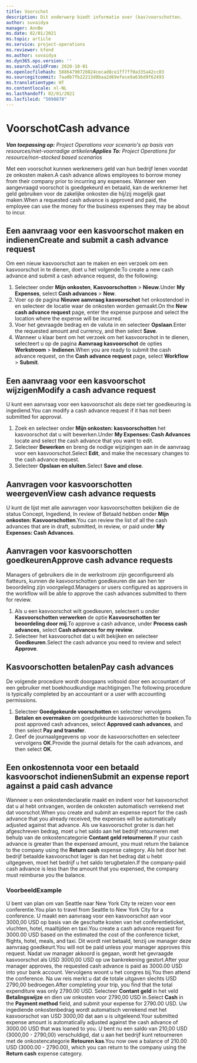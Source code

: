 ```yaml
---
title: Voorschot
description: Dit onderwerp biedt informatie over (kas)voorschotten.
author: suvaidya
manager: AnnBe
ms.date: 02/01/2021
ms.topic: article
ms.service: project-operations
ms.reviewer: kfend
ms.author: suvaidya
ms.dyn365.ops.version: ''
ms.search.validFrom: 2020-10-01
ms.openlocfilehash: 58864790720824cecad8ce1ff7ff0a335a42cc03
ms.sourcegitcommit: 7aa0b7fb22213d8baa2d69efece9a636d9f62493
ms.translationtype: HT
ms.contentlocale: nl-NL
ms.lasthandoff: 02/01/2021
ms.locfileid: "5098878"
---
```

# <a name="cash-advance"></a><span data-ttu-id="2482d-103">Voorschot</span><span class="sxs-lookup"><span data-stu-id="2482d-103">Cash advance</span></span>

<span data-ttu-id="2482d-104">_**Van toepassing op:** Project Operations voor scenario's op basis van resources/niet-voorradige artikelen_</span><span class="sxs-lookup"><span data-stu-id="2482d-104">_**Applies To:** Project Operations for resource/non-stocked based scenarios_</span></span>

<span data-ttu-id="2482d-105">Met een voorschot kunnen werknemers geld van hun bedrijf lenen voordat ze onkosten maken.</span><span class="sxs-lookup"><span data-stu-id="2482d-105">A cash advance allows employees to borrow money from their company prior to incurring any expenses.</span></span> <span data-ttu-id="2482d-106">Wanneer een aangevraagd voorschot is goedgekeurd en betaald, kan de werknemer het geld gebruiken voor de zakelijke onkosten die hij/zij mogelijk gaat maken.</span><span class="sxs-lookup"><span data-stu-id="2482d-106">When a requested cash advance is approved and paid, the employee can use the money for the business expenses they may be about to incur.</span></span> 

## <a name="create-and-submit-a-cash-advance-request"></a><span data-ttu-id="2482d-107">Een aanvraag voor een kasvoorschot maken en indienen</span><span class="sxs-lookup"><span data-stu-id="2482d-107">Create and submit a cash advance request</span></span>
<span data-ttu-id="2482d-108">Om een nieuw kasvoorschot aan te maken en een verzoek om een kasvoorschot in te dienen, doet u het volgende:</span><span class="sxs-lookup"><span data-stu-id="2482d-108">To create a new cash advance and submit a cash advance request, do the following:</span></span> 

1. <span data-ttu-id="2482d-109">Selecteer onder **Mijn onkosten**, **Kasvoorschotten** > **Nieuw**.</span><span class="sxs-lookup"><span data-stu-id="2482d-109">Under **My Expenses**, select **Cash advances** > **New**.</span></span> 
2. <span data-ttu-id="2482d-110">Voer op de pagina **Nieuwe aanvraag kasvoorschot** het onkostendoel in en selecteer de locatie waar de onkosten worden gemaakt.</span><span class="sxs-lookup"><span data-stu-id="2482d-110">On the **New cash advance request** page, enter the expense purpose and select the location where the expense will be incurred.</span></span>
3. <span data-ttu-id="2482d-111">Voer het gevraagde bedrag en de valuta in en selecteer **Opslaan**.</span><span class="sxs-lookup"><span data-stu-id="2482d-111">Enter the requested amount and currency, and then select **Save**.</span></span> 
4. <span data-ttu-id="2482d-112">Wanneer u klaar bent om het verzoek om het kasvoorschot in te dienen, selecteert u op de pagina **Aanvraag kasvoorschot** de opties **Werkstroom** > **Indienen**.</span><span class="sxs-lookup"><span data-stu-id="2482d-112">When you are ready to submit the cash advance request, on the **Cash advance request** page, select **Workflow** > **Submit**.</span></span>

## <a name="modify-a-cash-advance-request"></a><span data-ttu-id="2482d-113">Een aanvraag voor een kasvoorschot wijzigen</span><span class="sxs-lookup"><span data-stu-id="2482d-113">Modify a cash advance request</span></span>

<span data-ttu-id="2482d-114">U kunt een aanvraag voor een kasvoorschot als deze niet ter goedkeuring is ingediend.</span><span class="sxs-lookup"><span data-stu-id="2482d-114">You can modify a cash advance request if it has not been submitted for approval.</span></span>

1. <span data-ttu-id="2482d-115">Zoek en selecteer onder **Mijn onkosten: kasvoorschotten** het kasvoorschot dat u wilt bewerken.</span><span class="sxs-lookup"><span data-stu-id="2482d-115">Under **My Expenses: Cash Advances** locate and select the cash advance that you want to edit.</span></span>
2. <span data-ttu-id="2482d-116">Selecteer **Bewerken** en breng de nodige wijzigingen aan in de aanvraag voor een kasvoorschot.</span><span class="sxs-lookup"><span data-stu-id="2482d-116">Select **Edit**, and make the necessary changes to the cash advance request.</span></span> 
3. <span data-ttu-id="2482d-117">Selecteer **Opslaan en sluiten**.</span><span class="sxs-lookup"><span data-stu-id="2482d-117">Select **Save and close**.</span></span>


## <a name="view-cash-advance-requests"></a><span data-ttu-id="2482d-118">Aanvragen voor kasvoorschotten weergeven</span><span class="sxs-lookup"><span data-stu-id="2482d-118">View cash advance requests</span></span>
<span data-ttu-id="2482d-119">U kunt de lijst met alle aanvragen voor kasvoorschotten bekijken die de status Concept, Ingediend, In review of Betaald hebben onder **Mijn onkosten: Kasvoorschotten**.</span><span class="sxs-lookup"><span data-stu-id="2482d-119">You can review the list of all the cash advances that are in draft, submitted, in review, or paid under **My Expenses: Cash Advances**.</span></span> 

## <a name="approve-cash-advance-requests"></a><span data-ttu-id="2482d-120">Aanvragen voor kasvoorschotten goedkeuren</span><span class="sxs-lookup"><span data-stu-id="2482d-120">Approve cash advance requests</span></span>

<span data-ttu-id="2482d-121">Managers of gebruikers die in de werkstroom zijn geconfigureerd als fiatteurs, kunnen de kasvoorschotten goedkeuren die aan hen ter beoordeling zijn voorgelegd.</span><span class="sxs-lookup"><span data-stu-id="2482d-121">Managers or users configured as approvers in the workflow will be able to approve the cash advances submitted to them for review.</span></span> 

1. <span data-ttu-id="2482d-122">Als u een kasvoorschot wilt goedkeuren, selecteert u onder **Kasvoorschotten verwerken** de optie **Kasvoorschotten ter beoordeling door mij**.</span><span class="sxs-lookup"><span data-stu-id="2482d-122">To approve a cash advance, under **Process cash advances**, select **Cash advances for my review**.</span></span>
2. <span data-ttu-id="2482d-123">Selecteer het kasvoorschot dat u wilt bekijken en selecteer **Goedkeuren**.</span><span class="sxs-lookup"><span data-stu-id="2482d-123">Select the cash advance you need to review and select **Approve**.</span></span>  

## <a name="pay-cash-advances"></a><span data-ttu-id="2482d-124">Kasvoorschotten betalen</span><span class="sxs-lookup"><span data-stu-id="2482d-124">Pay cash advances</span></span> 
<span data-ttu-id="2482d-125">De volgende procedure wordt doorgaans voltooid door een accountant of een gebruiker met boekhoudkundige machtigingen.</span><span class="sxs-lookup"><span data-stu-id="2482d-125">The following procedure is typically completed by an accountant or a user with accounting permissions.</span></span>

1. <span data-ttu-id="2482d-126">Selecteer **Goedgekeurde voorschotten** en selecteer vervolgens **Betalen en overmaken** om goedgekeurde kasvoorschotten te boeken.</span><span class="sxs-lookup"><span data-stu-id="2482d-126">To post approved cash advances, select **Approved cash advances**, and then select **Pay and transfer**.</span></span>  
2. <span data-ttu-id="2482d-127">Geef de journaalgegevens op voor de kasvoorschotten en selecteer vervolgens **OK**.</span><span class="sxs-lookup"><span data-stu-id="2482d-127">Provide the journal details for the cash advances, and then select **OK**.</span></span> 

## <a name="submit-an-expense-report-against-a-paid-cash-advance"></a><span data-ttu-id="2482d-128">Een onkostennota voor een betaald kasvoorschot indienen</span><span class="sxs-lookup"><span data-stu-id="2482d-128">Submit an expense report against a paid cash advance</span></span> 

<span data-ttu-id="2482d-129">Wanneer u een onkostendeclaratie maakt en indient voor het kasvoorschot dat u al hebt ontvangen, worden de onkosten automatisch verrekend met dat voorschot.</span><span class="sxs-lookup"><span data-stu-id="2482d-129">When you create and submit an expense report for the cash advance that you already received, the expenses will be automatically adjusted against that advance.</span></span> <span data-ttu-id="2482d-130">Als uw kasvoorschot groter is dan het afgeschreven bedrag, moet u het saldo aan het bedrijf retourneren met behulp van de onkostencategorie **Contant geld retourneren**.</span><span class="sxs-lookup"><span data-stu-id="2482d-130">If your cash advance is greater than the expensed amount, you must return the balance to the company using the **Return cash** expense category.</span></span> <span data-ttu-id="2482d-131">Als het door het bedrijf betaalde kasvoorschot lager is dan het bedrag dat u hebt uitgegeven, moet het bedrijf u het saldo terugbetalen.</span><span class="sxs-lookup"><span data-stu-id="2482d-131">If the company-paid cash advance is less than the amount that you expensed, the company must reimburse you the balance.</span></span> 

### <a name="example"></a><span data-ttu-id="2482d-132">Voorbeeld</span><span class="sxs-lookup"><span data-stu-id="2482d-132">Example</span></span>
<span data-ttu-id="2482d-133">U bent van plan om van Seattle naar New York City te reizen voor een conferentie.</span><span class="sxs-lookup"><span data-stu-id="2482d-133">You plan to travel from Seattle to New York City for a conference.</span></span> <span data-ttu-id="2482d-134">U maakt een aanvraag voor een kasvoorschot aan voor 3000,00 USD op basis van de geschatte kosten van het conferentieticket, vluchten, hotel, maaltijden en taxi.</span><span class="sxs-lookup"><span data-stu-id="2482d-134">You create a cash advance request for 3000.00 USD based on the estimated the cost of the conference ticket, flights, hotel, meals, and taxi.</span></span> <span data-ttu-id="2482d-135">Dit wordt niet betaald, tenzij uw manager deze aanvraag goedkeurt.</span><span class="sxs-lookup"><span data-stu-id="2482d-135">You will not be paid unless your manager approves this request.</span></span> <span data-ttu-id="2482d-136">Nadat uw manager akkoord is gegaan, wordt het gevraagde kasvoorschot als USD 3000,00 USD op uw bankrekening gestort.</span><span class="sxs-lookup"><span data-stu-id="2482d-136">After your manager approves, the requested cash advance is paid as 3000.00 USD into your bank account.</span></span> <span data-ttu-id="2482d-137">Vervolgens woont u het congres bij.</span><span class="sxs-lookup"><span data-stu-id="2482d-137">You then attend the conference.</span></span> <span data-ttu-id="2482d-138">Na uw reis merkt u dat de totale uitgaven slechts USD 2790,00 bedroegen.</span><span class="sxs-lookup"><span data-stu-id="2482d-138">After completing your trip, you find that the total expenditure was only 2790.00 USD.</span></span> <span data-ttu-id="2482d-139">Selecteer **Contant geld** in het veld **Betalingswijze** en dien uw onkosten voor 2790,00 USD in.</span><span class="sxs-lookup"><span data-stu-id="2482d-139">Select **Cash** in the **Payment method** field, and submit your expense for 2790.00 USD.</span></span> <span data-ttu-id="2482d-140">Uw ingediende onkostenbedrag wordt automatisch verrekend met het kasvoorschot van USD 3000,00 dat aan u is uitgeleend.</span><span class="sxs-lookup"><span data-stu-id="2482d-140">Your submitted expense amount is automatically adjusted against the cash advance of 3000.00 USD that was loaned to you.</span></span> <span data-ttu-id="2482d-141">U bent nu een saldo van 210,00 USD (3000,00 - 2790,00) verschuldigd, dat u aan het bedrijf kunt retourneren met de onkostencategorie **Retouren kas**.</span><span class="sxs-lookup"><span data-stu-id="2482d-141">You now owe a balance of 210.00 USD (3000.00 - 2790.00), which you can return to the company using the **Return cash** expense category.</span></span>

